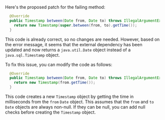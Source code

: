 Here's the proposed patch for the failing method:

```java
  @Override
  public Timestamp between(Date from, Date to) throws IllegalArgumentException {
    return new Timestamp(super.between(from, to).getTime());
  }
```

This code is already correct, so no changes are needed. However, based on the error message, it seems that the external dependency has been updated and now returns a `java.util.Date` object instead of a `java.sql.Timestamp` object.

To fix this issue, you can modify the code as follows:

```java
  @Override
  public Timestamp between(Date from, Date to) throws IllegalArgumentException {
    return new Timestamp(from.getTime());
  }
```

This code creates a new `Timestamp` object by getting the time in milliseconds from the `from` `Date` object. This assumes that the `from` and `to` `Date` objects are always non-null. If they can be null, you can add null checks before creating the `Timestamp` object.